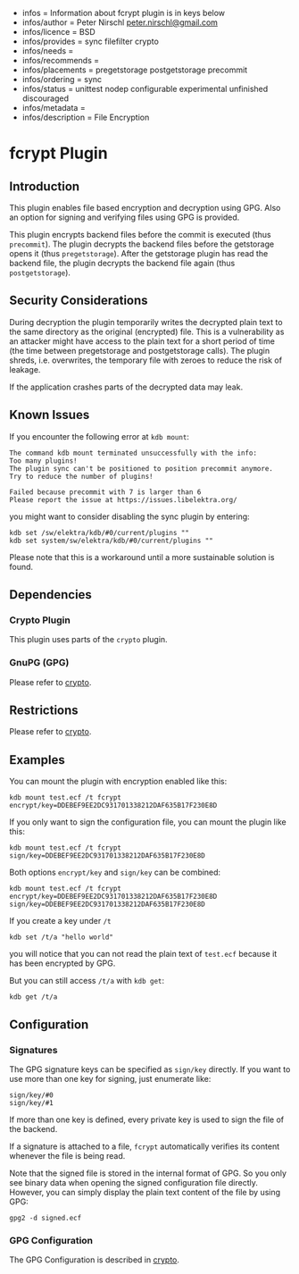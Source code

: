 - infos = Information about fcrypt plugin is in keys below
- infos/author = Peter Nirschl <peter.nirschl@gmail.com>
- infos/licence = BSD
- infos/provides = sync filefilter crypto
- infos/needs =
- infos/recommends =
- infos/placements = pregetstorage postgetstorage precommit
- infos/ordering = sync
- infos/status = unittest nodep configurable experimental unfinished discouraged
- infos/metadata =
- infos/description = File Encryption

# fcrypt Plugin

## Introduction

This plugin enables file based encryption and decryption using GPG.
Also an option for signing and verifying files using GPG is provided.

This plugin encrypts backend files before the commit is executed (thus `precommit`).
The plugin decrypts the backend files before the getstorage opens it (thus `pregetstorage`).
After the getstorage plugin has read the backend file, the plugin decrypts the backend file again (thus `postgetstorage`).

## Security Considerations

During decryption the plugin temporarily writes the decrypted plain text to the same directory as the original (encrypted) file.
This is a vulnerability as an attacker might have access to the plain text for a short period of time (the time between pregetstorage and postgetstorage calls).
The plugin shreds, i.e. overwrites, the temporary file with zeroes to reduce the risk of leakage.

If the application crashes parts of the decrypted data may leak.

## Known Issues

If you encounter the following error at `kdb mount`:

	The command kdb mount terminated unsuccessfully with the info:
	Too many plugins!
	The plugin sync can't be positioned to position precommit anymore.
	Try to reduce the number of plugins!

	Failed because precommit with 7 is larger than 6
	Please report the issue at https://issues.libelektra.org/

you might want to consider disabling the sync plugin by entering:

	kdb set /sw/elektra/kdb/#0/current/plugins ""
	kdb set system/sw/elektra/kdb/#0/current/plugins ""

Please note that this is a workaround until a more sustainable solution is found.

## Dependencies

### Crypto Plugin

This plugin uses parts of the `crypto` plugin.

### GnuPG (GPG)

Please refer to [crypto](../crypto/).

## Restrictions

Please refer to [crypto](../crypto/).

## Examples

You can mount the plugin with encryption enabled like this:

	kdb mount test.ecf /t fcrypt encrypt/key=DDEBEF9EE2DC931701338212DAF635B17F230E8D

If you only want to sign the configuration file, you can mount the plugin like this:

	kdb mount test.ecf /t fcrypt sign/key=DDEBEF9EE2DC931701338212DAF635B17F230E8D

Both options `encrypt/key` and `sign/key` can be combined:

	kdb mount test.ecf /t fcrypt encrypt/key=DDEBEF9EE2DC931701338212DAF635B17F230E8D sign/key=DDEBEF9EE2DC931701338212DAF635B17F230E8D

If you create a key under `/t`

	kdb set /t/a "hello world"

you will notice that you can not read the plain text of `test.ecf` because it has been encrypted by GPG.

But you can still access `/t/a` with `kdb get`:

	kdb get /t/a

## Configuration

### Signatures

The GPG signature keys can be specified as `sign/key` directly.
If you want to use more than one key for signing, just enumerate like:

    sign/key/#0
    sign/key/#1

If more than one key is defined, every private key is used to sign the file of the backend.

If a signature is attached to a file, `fcrypt` automatically verifies its content whenever the file is being read.

Note that the signed file is stored in the internal format of GPG.
So you only see binary data when opening the signed configuration file directly.
However, you can simply display the plain text content of the file by using GPG:

	gpg2 -d signed.ecf


### GPG Configuration

The GPG Configuration is described in [crypto](../crypto/).
